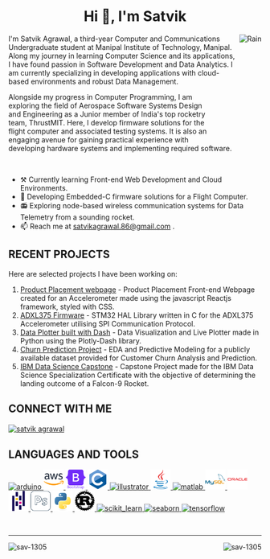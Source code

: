 <h1 align=center>Hi 👋, I'm Satvik</h1>

<img src="https://github.com/sav-1305/sav-1305/assets/115809311/e7fbb5eb-8341-46fd-8f21-27820279b602" alt="Rain" align="right" height="300" style="margin-left: 5px"/>

I'm Satvik Agrawal, a third-year Computer and Communications Undergraduate student at Manipal Institute of Technology, Manipal. Along my journey in learning Computer Science and its applications, I have found passion in Software Development and Data Analytics. I am currently specializing in developing applications with cloud-based environments and robust Data Management.

Alongside my progress in Computer Programming, I am\
exploring the field of Aerospace Software Systems Design\
and Engineering as a Junior member of India's top rocketry\
team, ThrustMIT. Here, I develop firmware solutions for the\
flight computer and associated testing systems. It is also an\
engaging avenue for gaining practical experience with\
developing hardware systems and implementing required software.

<br />

- ⚒️ Currently learning Front-end Web Development and Cloud Environments.
- 🚀 Developing Embedded-C firmware solutions for a Flight Computer.
- 📻 Exploring node-based wireless communication systems for Data Telemetry from a sounding rocket.
- 📫 Reach me at satvikagrawal.86@gmail.com .

<h2 align: left>RECENT PROJECTS</h2>
Here are selected projects I have been working on:

1. [Product Placement webpage](https://github.com/sav-1305/analogdevices-product-webpage) - Product Placement Front-end Webpage created for an Accelerometer made using the javascript Reactjs framework, styled with CSS. 
2. [ADXL375 Firmware](https://github.com/sav-1305/STM32F4XX-ADXL375) - STM32 HAL Library written in C for the ADXL375 Accelerometer utilising SPI Communication Protocol.
3. [Data Plotter built with Dash](https://github.com/sav-1305/Data-Plotter-Dash) - Data Visualization and Live Plotter made in Python using the Plotly-Dash library.
4. [Churn Prediction Project](https://github.com/sav-1305/Churn-Prediction-Project) - EDA and Predictive Modeling for a publicly available dataset provided for Customer Churn Analysis and Prediction.
5. [IBM Data Science Capstone](https://github.com/sav-1305/IBM-Data-Science-Capstone) - Capstone Project made for the IBM Data Science Specialization Certificate with the objective of determining the landing outcome of a Falcon-9 Rocket.

<h2 align: left>CONNECT WITH ME</h2>
<p align: left>

<a href="https://www.linkedin.com/in/satvik-agrawal-47368b264/" target="blank"><img align="center" src="https://raw.githubusercontent.com/rahuldkjain/github-profile-readme-generator/master/src/images/icons/Social/linked-in-alt.svg" alt="satvik agrawal" height="30" width="40" /></a>

</p>

<h2 align: left>LANGUAGES AND TOOLS</h2>

<p align="left"> <a href="https://www.arduino.cc/" target="_blank" rel="noreferrer"> <img src="https://cdn.worldvectorlogo.com/logos/arduino-1.svg" alt="arduino" width="40" height="40"/> </a> <a href="https://aws.amazon.com" target="_blank" rel="noreferrer"> <img src="https://raw.githubusercontent.com/devicons/devicon/master/icons/amazonwebservices/amazonwebservices-original-wordmark.svg" alt="aws" width="40" height="40"/> </a> <a href="https://getbootstrap.com" target="_blank" rel="noreferrer"> <img src="https://raw.githubusercontent.com/devicons/devicon/master/icons/bootstrap/bootstrap-plain-wordmark.svg" alt="bootstrap" width="40" height="40"/> </a> <a href="https://www.cprogramming.com/" target="_blank" rel="noreferrer"> <img src="https://raw.githubusercontent.com/devicons/devicon/master/icons/c/c-original.svg" alt="c" width="40" height="40"/> </a> <a href="https://www.adobe.com/in/products/illustrator.html" target="_blank" rel="noreferrer"> <img src="https://www.vectorlogo.zone/logos/adobe_illustrator/adobe_illustrator-icon.svg" alt="illustrator" width="40" height="40"/> </a> <a href="https://www.java.com" target="_blank" rel="noreferrer"> <img src="https://raw.githubusercontent.com/devicons/devicon/master/icons/java/java-original.svg" alt="java" width="40" height="40"/> </a> <a href="https://www.mathworks.com/" target="_blank" rel="noreferrer"> <img src="https://upload.wikimedia.org/wikipedia/commons/2/21/Matlab_Logo.png" alt="matlab" width="40" height="40"/> </a> <a href="https://www.mysql.com/" target="_blank" rel="noreferrer"> <img src="https://raw.githubusercontent.com/devicons/devicon/master/icons/mysql/mysql-original-wordmark.svg" alt="mysql" width="40" height="40"/> </a> <a href="https://www.oracle.com/" target="_blank" rel="noreferrer"> <img src="https://raw.githubusercontent.com/devicons/devicon/master/icons/oracle/oracle-original.svg" alt="oracle" width="40" height="40"/> </a> <a href="https://pandas.pydata.org/" target="_blank" rel="noreferrer"> <img src="https://raw.githubusercontent.com/devicons/devicon/2ae2a900d2f041da66e950e4d48052658d850630/icons/pandas/pandas-original.svg" alt="pandas" width="40" height="40"/> </a> <a href="https://www.photoshop.com/en" target="_blank" rel="noreferrer"> <img src="https://raw.githubusercontent.com/devicons/devicon/master/icons/photoshop/photoshop-line.svg" alt="photoshop" width="40" height="40"/> </a> <a href="https://www.python.org" target="_blank" rel="noreferrer"> <img src="https://raw.githubusercontent.com/devicons/devicon/master/icons/python/python-original.svg" alt="python" width="40" height="40"/> </a> <a href="https://www.rust-lang.org" target="_blank" rel="noreferrer"> <img src="https://raw.githubusercontent.com/devicons/devicon/master/icons/rust/rust-plain.svg" alt="rust" width="40" height="40"/> </a> <a href="https://scikit-learn.org/" target="_blank" rel="noreferrer"> <img src="https://upload.wikimedia.org/wikipedia/commons/0/05/Scikit_learn_logo_small.svg" alt="scikit_learn" width="40" height="40"/> </a> <a href="https://seaborn.pydata.org/" target="_blank" rel="noreferrer"> <img src="https://seaborn.pydata.org/_images/logo-mark-lightbg.svg" alt="seaborn" width="40" height="40"/> </a> <a href="https://www.tensorflow.org" target="_blank" rel="noreferrer"> <img src="https://www.vectorlogo.zone/logos/tensorflow/tensorflow-icon.svg" alt="tensorflow" width="40" height="40"/> </a> </p>

<br />

---

<p><img align="left" src="https://github-readme-stats.vercel.app/api/top-langs?username=sav-1305&show_icons=true&theme=tokyonight&locale=en&layout=compact" alt="sav-1305" /></p>

<p>&nbsp;<img align="right" src="https://github-readme-stats.vercel.app/api?username=sav-1305&show_icons=true&theme=tokyonight&locale=en" alt="sav-1305" /></p>


